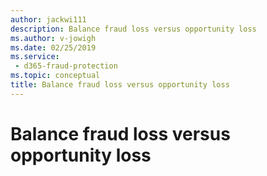 ```yaml
---
author: jackwi111
description: Balance fraud loss versus opportunity loss
ms.author: v-jowigh
ms.date: 02/25/2019
ms.service:
 - d365-fraud-protection
ms.topic: conceptual
title: Balance fraud loss versus opportunity loss
---
```



# Balance fraud loss versus opportunity loss
